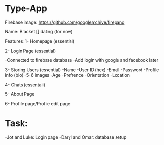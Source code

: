 # Type-App

Firebase image: https://github.com/googlearchive/firepano

Name: Bracket [] dating (for now)

Features:
1- Homepage (essential)

2- Login Page (essential)

  -Connected to firebase database
  -Add login with google and facebook later
  
3- Storing Users (essential)
  -Name
  -User ID (hex)
  -Email
  -Password
  -Profile info (bio)
  -5-6 images
  -Age
  -Prefrence
  -Orientation
  -Location
  
4- Chats (essentail)

5- About Page

6- Profile page/Profile edit page

# Task:
-Jot and Luke: Login page
-Daryl and Omar: database setup
